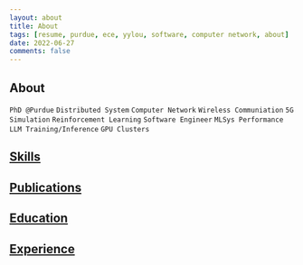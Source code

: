 ```yaml
---
layout: about
title: About
tags: [resume, purdue, ece, yylou, software, computer network, about]
date: 2022-06-27
comments: false
---
```


<!-- Intro -->
<h2 id="about" class="resume-title">About</h2>
<!-- <div class="myrow">
    <div class="col-12" style="text-align:left">
        I'm a fourth-year <strong>Ph.D. student in the School of Electrical and Computer Engineering at Purdue University as part of <a href="http://edgelab.princeton.edu/" target="_blink">EDGE Lab</a>, co-advised by <a href="https://engineering.purdue.edu/ECE/People/ptProfile?resource_id=171238" target="_blink">Prof. Mung Chiang</a> and <a href="https://engineering.purdue.edu/ECE/People/ptProfile?resource_id=243261" target="_blink">Prof. Kwang Taik Kim</a>.</strong><br>
        My research interests lie in the intersection of (1) the architectural design of distributed systems to jointly optimize network and application performance, and (2) machine learning in the realms of wireless system design in 5G/6G networks.
        I am deeply passionate about distributed systems (resource allocation for server load-balancing), computer networking (virtualization of 5G/6G networks), and deep reinforcement learning (DRL) for optimization.
        <br><br>
        Prior to joining Purdue, I was a <strong>senior software engineer with 3 years of experience</strong> in (1) the development of microservice-based systems in on-premise Linux servers for automating IC/EDA design flow, and (2) the cloud application development on AWS.
        I received my B.S. and M.S. degrees in Computer Science (CS) from National Chiao Tung University (NCTU) and National Taiwan University (NTU) in 2015 and 2017, respectively.
    </div>
</div> -->
<!-- <div class="myrow">
    <div class="col-12" style="text-align:left">
        I am a Ph.D. candidate at Purdue University seeking a full-time software engineer position. With experience spanning GenAI/ LLM pretraining in large-scale AI clusters at Meta, distributed inference in 6G at MediaTek, MARL in virtualized RAN at Purdue, and 3 years as a Software Engineer at Silicon Motion, I specialize in distributed system design and AI/ML optimization.
    </div>
</div> -->
<p style="text-align:left">
        <code class="code-highlight">PhD @Purdue</code>
        <code>Distributed System</code>
        <code>Computer Network</code>
        <code>Wireless Communiation</code>
        <code>5G Simulation</code>
        <code>Reinforcement Learning</code>
        <code class="code-highlight">Software Engineer</code>
        <code>MLSys Performance</code>
        <code>LLM Training/Inference</code>
        <code>GPU Clusters</code>
</p>

<!-- Skills -->
<h2 id="ski-title" class="resume-title"><a id="ski-sec" href="#ski-title" onclick="expand_section('ski')">Skills <i id="ski-icon" class="fa fa-plus-square"></i></a></h2>
<div id="ski" style="display: none">
    <!-- <div class="myrow no-margin">
        <div class="col-xs-12 col-sm-12 col-md-2 col-lg-2">
            <strong>Research</strong>
        </div>
        <div class="col-xs-12 col-sm-12 col-md-10 col-lg-10">
            <code class="code-margin">Wireless Communication</code>
            <code class="code-margin">Distributed System</code>
            <code class="code-margin">Cloud-Edge Computing</code>
            <code class="code-margin">Cellular Networks (4G/5G/6G)</code>
            <code class="code-margin">Reinforcement Learning</code>
            <code class="code-margin">Resource Allocation and Scheduling</code>
            <code class="code-margin">Deep Reinforcement Learning (DRL)</code>
            <code class="code-margin">Multi-Agent Reinforcement Learning (MARL)</code>
            <code class="code-margin">Federated Learning (FL)</code>
            <code class="code-margin">Large AI Models (LAM)</code>
            <code class="code-margin">Large Language Models (LLM)</code>
        </div>
    </div> -->
    <div class="myrow no-margin">
        <div class="col-xs-12 col-sm-12 col-md-2 col-lg-2">
            <strong>Languages</strong>
        </div>
        <div class="col-xs-12 col-sm-12 col-md-10 col-lg-10">
            <code class="code-margin">Python</code>
            <code class="code-margin">C++</code>
            <code class="code-margin">Java</code>
            <code class="code-margin">Javascript</code>
            <code class="code-margin">Shell Script</code>
            <code class="code-margin">CUDA</code>
            <code class="code-margin">SQL</code>
        </div>
    </div>
    <div class="myrow no-margin">
        <div class="col-xs-12 col-sm-12 col-md-2 col-lg-2">
            <strong>Tools</strong>
        </div>
        <div class="col-xs-12 col-sm-12 col-md-10 col-lg-10">
            <code class="code-margin">Thrift (RPC)</code>
            <code class="code-margin">PyTorch</code>
            <code class="code-margin">TensorFlow</code>
            <code class="code-margin">Scikit-learn</code>
            <code class="code-margin">Numpy</code>
            <code class="code-margin">Matplotlib</code>
            <code class="code-margin">Jupyter Notebook</code>
            <code class="code-margin">SimPy</code>
            <code class="code-margin">OpenAI Gym</code>
            <code class="code-margin">ns-3</code>
            <code class="code-margin">Git</code>
            <code class="code-margin">Vim</code>
        </div>
    </div>
    <div class="myrow no-margin">
        <div class="col-xs-12 col-sm-12 col-md-2 col-lg-2">
            <strong>Cloud</strong>
        </div>
        <div class="col-xs-12 col-sm-12 col-md-10 col-lg-10">
            <code class="code-margin">Grafana</code>
            <code class="code-margin">Prometheus</code>
            <code class="code-margin">Docker</code>
            <code class="code-margin">Telegraf</code>
            <code class="code-margin">InfluxDB</code>
            <code class="code-margin">Flask/Eve</code>
            <code class="code-margin">Django/MongoDB</code>
            <code class="code-margin">RESTful</code>
            <code class="code-margin">HTML/CSS</code>
        </div>
    </div>
    <div class="myrow no-margin" style="margin-bottom: 40px">
        <div class="col-xs-12 col-sm-12 col-md-2 col-lg-2">
            <strong>Platforms</strong>
        </div>
        <div class="col-xs-12 col-sm-12 col-md-10 col-lg-10">
            <code class="code-margin">Linux</code>
            <code class="code-margin">AWS</code>
            <code class="code-margin">Google App Engine</code>
            <code class="code-margin">Android</code>
            <code class="code-margin">ROS / MuSHR</code>
            <code class="code-margin">Cisco (Wi-Fi 6E)</code>
            <code class="code-margin">Amarisoft (4G/5G)</code>
            <code class="code-margin">Intel/Radisys RAN</code>
        </div>
    </div>
</div>

<!-- Publications -->
<h2 id="pub-title" class="resume-title"><a id="pub-sec" href="#pub-title" onclick="expand_section('pub')">Publications <i id="pub-icon" class="fa fa-plus-square"></i></a></h2>
<div id="pub" style="display:none">
    <div id="hover-row-1" class="myrow">
        <!-- Topic -->
        <div class="col-xs-12 col-sm-12 col-md-1 col-lg-1 text-xs-left text-sm-left text-md-center text-lg-center">[12]</div>
        <div class="col-xs-12 col-sm-12 col-md-11 col-lg-11"><strong>Multi-Agent Reinforcement Learning for Cellular Networking in 5G/6G</strong></div>
        <!-- Authors -->
        <div class="col-md-1 col-lg-1"></div>
        <div class="col-xs-12 col-sm-12 col-md-11 col-lg-11"></div>
        <!-- Conference / Journal -->
        <div class="col-md-1 col-lg-1"></div>
        <div class="col-xs-12 col-sm-12 col-md-11 col-lg-11"></div>
        <!-- Tags -->
        <div class="col-md-1 col-lg-1"></div>
        <div class="col-xs-12 col-sm-12 col-md-11 col-lg-11">
            <code class="code-margin code-highlight" style="background-color: #333333">(under review)</code>
            <code class="code-margin">Virtualized RAN</code>
            <code class="code-margin">Reinforcement Learning</code>
            <code class="code-margin">Resource Optimization</code>
            <code class="code-margin">System-level Simulator</code>
            <code class="code-margin">5G NR Sub-6</code>
        </div>
    </div>
    <div id="hover-row-2" class="myrow">
        <!-- Topic -->
        <div class="col-xs-12 col-sm-12 col-md-1 col-lg-1 text-xs-left text-sm-left text-md-center text-lg-center">[11]</div>
        <div class="col-xs-12 col-sm-12 col-md-11 col-lg-11"><strong>6G EdgeAI: Performance Evaluation and Analysis</strong>
        </div>
        <!-- Authors -->
        <div class="col-md-1 col-lg-1"></div>
        <div class="col-xs-12 col-sm-12 col-md-11 col-lg-11">C.-S. Yang, Y.-J. Ku, <strong>Y.-Y. Lou</strong>, N. Tenny, Alex C.-C. Hsu</div>
        <!-- Conference / Journal -->
        <div class="col-md-1 col-lg-1"></div>
        <div class="col-xs-12 col-sm-12 col-md-11 col-lg-11">Preprint arXiv:2504.16529 [cs.DC]</div>
        <!-- Tags -->
        <div class="col-md-1 col-lg-1"></div>
        <div class="col-xs-12 col-sm-12 col-md-11 col-lg-11">
            <code class="code-margin code-highlight">arXiv</code>
            <code class="code-margin">Distributed Inference</code>
            <code class="code-margin">Large-Language Model (LLM)</code>
            <code class="code-margin">5G NR</code>
            <code class="code-margin">5G MEC</code>
            <code class="code-margin">Integrated Communication and Computing (ICC)</code>
        </div>
    </div>
    <div id="hover-row-3" class="myrow">
        <!-- Topic -->
        <div class="col-xs-12 col-sm-12 col-md-1 col-lg-1 text-xs-left text-sm-left text-md-center text-lg-center">[10]</div>
        <div class="col-xs-12 col-sm-12 col-md-11 col-lg-11"><strong>HopTrack: A Real-time Multi-Object Tracking System for Embedded Devices</strong>
            <a style="text-decoration:none;margin-left:3px" target="_blank"
                href="https://arxiv.org/abs/2411.00608">
                <i class="fa fa-external-link-square"></i>
            </a>
        </div>
        <!-- Authors -->
        <div class="col-md-1 col-lg-1"></div>
        <div class="col-xs-12 col-sm-12 col-md-11 col-lg-11">X. Li, C. Chen, <strong>Y.-Y. Lou</strong>, M. Abdallah, K. T. Kim, S. Bagchi</div>
        <!-- Conference / Journal -->
        <div class="col-md-1 col-lg-1"></div>
        <div class="col-xs-12 col-sm-12 col-md-11 col-lg-11">Preprint arXiv:2411.00608 [cs.CV]</div>
        <!-- Tags -->
        <div class="col-md-1 col-lg-1"></div>
        <div class="col-xs-12 col-sm-12 col-md-11 col-lg-11">
            <code class="code-margin code-highlight">arXiv</code>
            <code class="code-margin">Computer Vision</code>
            <code class="code-margin">Deep Learning</code>
            <code class="code-margin">Multi-Object Tracking</code>
            <code class="code-margin">Real-time Comunication</code>
            <code class="code-margin">Embedded Device</code>
        </div>
    </div>
    <div id="hover-row-4" class="myrow">
        <!-- Topic -->
        <div class="col-xs-12 col-sm-12 col-md-1 col-lg-1 text-xs-left text-sm-left text-md-center text-lg-center">[9]</div>
        <div class="col-xs-12 col-sm-12 col-md-11 col-lg-11"><strong>E-MPC: Edge-assisted Model Predictive Control</strong>
            <a style="text-decoration:none;margin-left:3px" target="_blank"
                href="https://arxiv.org/abs/2410.00695">
                <i class="fa fa-external-link-square"></i>
            </a>
        </div>
        <!-- Authors -->
        <div class="col-md-1 col-lg-1"></div>
        <div class="col-xs-12 col-sm-12 col-md-11 col-lg-11"><strong>Y.-Y. Lou</strong>, J. Spencer, K. T. Kim, M. Chiang</div>
        <!-- Conference / Journal -->
        <div class="col-md-1 col-lg-1"></div>
        <div class="col-xs-12 col-sm-12 col-md-11 col-lg-11">Preprint arXiv:2410.00695 [cs.DC]</div>
        <!-- Tags -->
        <div class="col-md-1 col-lg-1"></div>
        <div class="col-xs-12 col-sm-12 col-md-11 col-lg-11">
            <code class="code-margin code-highlight">arXiv</code>
            <code class="code-margin">Edge Computing</code>
            <code class="code-margin">Automonous Driving</code>
            <code class="code-margin">Path Planning</code>
            <code class="code-margin">Computation Offloading</code>
            <code class="code-margin">Time-critical Communcation</code>
        </div>
    </div>
    <div id="hover-row-5" class="myrow">
        <!-- Topic -->
        <div class="col-xs-12 col-sm-12 col-md-1 col-lg-1 text-xs-left text-sm-left text-md-center text-lg-center">[8]</div>
        <div class="col-xs-12 col-sm-12 col-md-11 col-lg-11"><strong>Utilizing Priors in Sampling-based Cost Minimization</strong>
            <a style="text-decoration:none;margin-left:3px" target="_blank"
                href="https://arxiv.org/abs/2409.19834">
                <i class="fa fa-external-link-square"></i>
            </a>
        </div>
        <!-- Authors -->
        <div class="col-md-1 col-lg-1"></div>
        <div class="col-xs-12 col-sm-12 col-md-11 col-lg-11"><strong>Y.-Y. Lou</strong>, J. Spencer, K. T. Kim, M. Chiang</div>
        <!-- Conference / Journal -->
        <div class="col-md-1 col-lg-1"></div>
        <div class="col-xs-12 col-sm-12 col-md-11 col-lg-11">Preprint arXiv:2409.19834 [eess.SY]</div>
        <!-- Tags -->
        <div class="col-md-1 col-lg-1"></div>
        <div class="col-xs-12 col-sm-12 col-md-11 col-lg-11">
            <code class="code-margin code-highlight">arXiv</code>
            <code class="code-margin">Automonous Driving</code>
            <code class="code-margin">Model Predictive Control</code>
            <code class="code-margin">Probability Sampling</code>
            <code class="code-margin">Optimization</code>
            <code class="code-margin">Data Collection and Analysis</code>
        </div>
    </div>
    <div id="hover-row-6" class="myrow">
        <!-- Topic -->
        <div class="col-xs-12 col-sm-12 col-md-1 col-lg-1 text-xs-left text-sm-left text-md-center text-lg-center">[7]</div>
        <div class="col-xs-12 col-sm-12 col-md-11 col-lg-11"><strong>Dynamic DAG-Application Scheduling for Multi-Tier Edge Computing in Heterogeneous Networks</strong>
            <a style="text-decoration:none;margin-left:3px" target="_blank"
                href="https://arxiv.org/abs/2409.10839">
                <i class="fa fa-external-link-square"></i>
            </a>
        </div>
        <!-- Authors -->
        <div class="col-md-1 col-lg-1"></div>
        <div class="col-xs-12 col-sm-12 col-md-11 col-lg-11">X. Li, M. Abdallah, <strong>Y.-Y. Lou,</strong> M. Chiang, K. T. Kim, S. Bagchi</div>
        <!-- Conference / Journal -->
        <div class="col-md-1 col-lg-1"></div>
        <div class="col-xs-12 col-sm-12 col-md-11 col-lg-11">Preprint arXiv:2409.10839 [cs.NI]</div>
        <!-- Tags -->
        <div class="col-md-1 col-lg-1"></div>
        <div class="col-xs-12 col-sm-12 col-md-11 col-lg-11">
            <code class="code-margin code-highlight">arXiv</code>
            <code class="code-margin">Edge Computing</code>
            <code class="code-margin">Distributed Systems</code>
            <code class="code-margin">Task Scheduling</code>
            <code class="code-margin">Real Testbed</code>
            <code class="code-margin">CBRS 4G / 5G Sub-6</code>
        </div>
    </div>
    <div id="hover-row-7" class="myrow">
        <!-- Topic -->
        <div class="col-xs-12 col-sm-12 col-md-1 col-lg-1 text-xs-left text-sm-left text-md-center text-lg-center">[6]</div>
        <div class="col-xs-12 col-sm-12 col-md-11 col-lg-11">
            <strong>Intelligent Network Edge with Distributed SDN for the Future 6G Network</strong>
            <a style="text-decoration:none;margin-left:3px" target="_blank"
                href="https://scholar.google.com/citations?view_op=view_citation&hl=en&user=GxDK4WQAAAAJ&citation_for_view=GxDK4WQAAAAJ:2osOgNQ5qMEC">
                <i class="fa fa-external-link-square"></i>
            </a>
        </div>
        <!-- Authors -->
        <div class="col-md-1 col-lg-1"></div>
        <div class="col-xs-12 col-sm-12 col-md-11 col-lg-11">S. B. Weinstein, <strong>Y.-Y. Lou,</strong> T. R. Hsing</div>
        <!-- Conference / Journal -->
        <div class="col-md-1 col-lg-1"></div>
        <div class="col-xs-12 col-sm-12 col-md-11 col-lg-11">IEEE International Conference on Microwaves, Communications, Antennas, Biomedical Engineering and Electronic Systems, 2021</div>
        <!-- Tags -->
        <div class="col-md-1 col-lg-1"></div>
        <div class="col-xs-12 col-sm-12 col-md-11 col-lg-11">
            <code class="code-margin code-highlight">IEEE COMCAS 21'</code>
            <code class="code-margin">Edge Computing</code>
            <code class="code-margin">Distributed SDN</code>
        </div>
    </div>
    <div id="hover-row-8" class="myrow">
        <!-- Topic -->
        <div class="col-xs-12 col-sm-12 col-md-1 col-lg-1 text-xs-left text-sm-left text-md-center text-lg-center">[5]</div>
        <div class="col-xs-12 col-sm-12 col-md-11 col-lg-11">
            <strong>Chapter 13 - Development of Wearable Services with Edge Devices</strong>
            <a style="text-decoration:none;margin-left:3px" target="_blank"
                href="https://scholar.google.com/citations?view_op=view_citation&hl=en&user=GxDK4WQAAAAJ&citation_for_view=GxDK4WQAAAAJ:u5HHmVD_uO8C">
                <i class="fa fa-external-link-square"></i>
            </a>
        </div>
        <!-- Authors -->
        <div class="col-md-1 col-lg-1"></div>
        <div class="col-xs-12 col-sm-12 col-md-11 col-lg-11">Y.-Y. Shih, A.-C. Pang, <strong>Y.-Y. Lou</strong></div>
        <!-- Conference / Journal -->
        <div class="col-md-1 col-lg-1"></div>
        <div class="col-xs-12 col-sm-12 col-md-11 col-lg-11">Fog and Fogonomics: Challenges and Practices of Fog Computing, Communication, Networking, Strategy, and Economics, 2020</div>
        <!-- Tags -->
        <div class="col-md-1 col-lg-1"></div>
        <div class="col-xs-12 col-sm-12 col-md-11 col-lg-11">
            <code class="code-margin code-highlight">Book Chapter</code>
            <code class="code-margin">Edge Computing</code>
            <code class="code-margin">Computation Offloading</code>
            <code class="code-margin">Wearable Device</code>
            <code class="code-margin">System Design</code>
            <code class="code-margin">Android</code>
        </div>
    </div>
    <div id="hover-row-9" class="myrow">
        <!-- Topic -->
        <div class="col-xs-12 col-sm-12 col-md-1 col-lg-1 text-xs-left text-sm-left text-md-center text-lg-center">[4]</div>
        <div class="col-xs-12 col-sm-12 col-md-11 col-lg-11">
            <strong>Modularized Service Provisioning at Fog Networks</strong>
        </div>
        <!-- Authors -->
        <div class="col-md-1 col-lg-1"></div>
        <div class="col-xs-12 col-sm-12 col-md-11 col-lg-11">Y.-Y. Shih, A.-C. Pang, <strong>Y.-Y. Lou,</strong> C.-C. Chuang, L. Zhao, Z. Ren</div>
        <!-- Conference / Journal -->
        <div class="col-md-1 col-lg-1"></div>
        <div class="col-xs-12 col-sm-12 col-md-11 col-lg-11">IEEE Vehicular Technology Society Asia Pacific Wireless Communications Symposium, 2018</div>
        <!-- Tags -->
        <div class="col-md-1 col-lg-1"></div>
        <div class="col-xs-12 col-sm-12 col-md-11 col-lg-11">
            <code class="code-margin code-highlight">IEEE VTS APWCS 18'</code>
            <code class="code-margin">Edge Computing</code>
            <code class="code-margin">Computation Offloading</code>
            <code class="code-margin">Microservice</code>
        </div>
    </div>
    <div id="hover-row-10" class="myrow">
        <!-- Topic -->
        <div class="col-xs-12 col-sm-12 col-md-1 col-lg-1 text-xs-left text-sm-left text-md-center text-lg-center">[3]</div>
        <div class="col-xs-12 col-sm-12 col-md-11 col-lg-11">
            <strong>Fog-based Virtualization for Low-Latency Wearable Services</strong>
            <a style="text-decoration:none;margin-left:3px" target="_blank"
                href="https://tdr.lib.ntu.edu.tw/handle/123456789/68366?locale=en">
                <i class="fa fa-external-link-square"></i>
            </a>
        </div>
        <!-- Authors -->
        <div class="col-md-1 col-lg-1"></div>
        <div class="col-xs-12 col-sm-12 col-md-11 col-lg-11"><strong>Y.-Y. Lou</strong></div>
        <!-- Conference / Journal -->
        <div class="col-md-1 col-lg-1"></div>
        <div class="col-xs-12 col-sm-12 col-md-11 col-lg-11">National Taiwan University Master's Thesis, 2017</div>
        <!-- Tags -->
        <div class="col-md-1 col-lg-1"></div>
        <div class="col-xs-12 col-sm-12 col-md-11 col-lg-11">
            <code class="code-margin code-highlight">NTU</code>
            <code class="code-margin">Fog-Edge Computing</code>
            <code class="code-margin">Microservice Offloading</code>
            <code class="code-margin">Android Wear</code>
            <code class="code-margin">Testbed Deployment</code>
        </div>
    </div>
    <div id="hover-row-11" class="myrow">
        <!-- Topic -->
        <div class="col-xs-12 col-sm-12 col-md-1 col-lg-1 text-xs-left text-sm-left text-md-center text-lg-center">[2]</div>
        <div class="col-xs-12 col-sm-12 col-md-11 col-lg-11">
            <strong>A Virtual Local-hub Solution with Function Module Sharing for Wearable Devices</strong>
            <a style="text-decoration:none;margin-left:3px" target="_blank"
                href="https://scholar.google.com/citations?view_op=view_citation&hl=en&user=GxDK4WQAAAAJ&citation_for_view=GxDK4WQAAAAJ:d1gkVwhDpl0C">
                <i class="fa fa-external-link-square"></i>
            </a>
        </div>
        <!-- Authors -->
        <div class="col-md-1 col-lg-1"></div>
        <div class="col-xs-12 col-sm-12 col-md-11 col-lg-11">H.-P. Lin, Y.-Y. Shih, A.-C. Pang, <strong>Y.-Y. Lou</strong></div>
        <!-- Conference / Journal -->
        <div class="col-md-1 col-lg-1"></div>
        <div class="col-xs-12 col-sm-12 col-md-11 col-lg-11">ACM International Conference on Modeling, Analysis and Simulation of Wireless and Mobile Systems, 2016</div>
        <!-- Tags -->
        <div class="col-md-1 col-lg-1"></div>
        <div class="col-xs-12 col-sm-12 col-md-11 col-lg-11">
            <code class="code-margin code-highlight">ACM MSWiM 16'</code>
            <code class="code-margin">Edge Computing</code>
            <code class="code-margin">Function Module Sharing</code>
            <code class="code-margin">Resource Allocation</code>
            <code class="code-margin">Greedy / Heuristic</code>
        </div>
    </div>
    <div id="hover-row-12" class="myrow">
        <!-- Topic-->
        <div class="col-xs-12 col-sm-12 col-md-1 col-lg-1 text-xs-left text-sm-left text-md-center text-lg-center">[1]</div>
        <div class="col-xs-12 col-sm-12 col-md-11 col-lg-11">
            <strong>Internet of Things Session Management Over LTE - Balancing Signal Load, Power, and Delay</strong>
            <a style="text-decoration:none;margin-left:3px" target="_blank"
                href="https://scholar.google.com/citations?view_op=view_citation&hl=en&user=GxDK4WQAAAAJ&citation_for_view=GxDK4WQAAAAJ:u-x6o8ySG0sC">
                <i class="fa fa-external-link-square"></i>
            </a>
        </div>
        <!-- Authors -->
        <div class="col-md-1 col-lg-1"></div>
        <div class="col-xs-12 col-sm-12 col-md-11 col-lg-11">X.-L. Wang, M.-J. Sheng, <strong>Y.-Y. Lou,</strong> Y.-Y. Shih, M. Chiang</div>
        <!-- Conference / Journal -->
        <div class="col-md-1 col-lg-1"></div>
        <div class="col-xs-12 col-sm-12 col-md-11 col-lg-11">IEEE Internet of Things Journal, vol. 3, no. 3, pp. 339–353, June 2016</div>
        <!-- Tags -->
        <div class="col-md-1 col-lg-1"></div>
        <div class="col-xs-12 col-sm-12 col-md-11 col-lg-11">
            <code class="code-margin code-highlight">IEEE IoT-J</code>
            <code class="code-margin">IoT</code>
            <code class="code-margin">Session Management</code>
            <code class="code-margin">Markov Chain</code>
            <code class="code-margin">RAN</code>
            <code class="code-margin">4G LTE</code>
        </div>
    </div>
</div>

<!-- Education -->
<h2 id="edu-title" class="resume-title"><a id="edu-sec" href="#edu-title" onclick="expand_section('edu')">Education <i id="edu-icon" class="fa fa-plus-square"></i></a>
    <a id="edu-detail" href="#" onclick="show_detail(this.id, ['edu-1', 'edu-2', 'edu-4'])" style="display: none"><i id="edu-detail-1" class="fa fa-toggle-off"></i></a>
</h2>
<div id="edu" style="display: none">
    <div id="row-edu-1" class="myrow hover">
        <!-- Time Range / Institution / Location -->
        <div class="col-xs-12 col-sm-12 col-md-12 col-lg-2">Aug. 2021 - May. 2026</div>
        <div class="col-xs-12 col-sm-6 col-md-6 col-lg-6" onclick="expand('edu-1')" style="cursor:pointer"><strong>Purdue University</strong></div>
        <div class="col-xs-12 col-sm-6 col-md-6 col-lg-4 text-xs-left text-sm-right text-md-right text-lg-right"><i class="fa fa-map-marker add-margin"></i>West Lafayette, IN, USA</div>
        <!-- Title -->
        <div class="col-lg-2"></div>
        <div class="col-xs-12 col-sm-12 col-md-12 col-lg-10">Ph.D. candidate in Electrical and Computer Engineering (ECE) <code>GPA: 3.7 / 4.0</code></div>
        <!-- Detail -->
        <div id="edu-1" style="display:none">
            <div class="col-lg-2"></div>
            <div class="col-xs-12 col-sm-12 col-md-12 col-lg-10"><div class="myline"></div></div>
            <div class="col-lg-2"></div>
            <div class="col-xs-12 col-sm-12 col-md-12 col-lg-10" style="font-size:15.5px">
                Advisors: <a href="https://www.linkedin.com/in/mung-chiang-9511445/" target= "_blank">Mung Chiang</a>, <a href="https://kimkt.com/" target= "_blank"> Kwang Taik Kim</a>
                <br>
                <!-- <li>Coursework: Computer Network Systems, Programming Parallel Machines, Theory of Linear Model, Deep Learning, Reinforcement Learning Theory and Algorithm
                    <code class="code-link"><i class="fa fa-book"></i> Notes</code>
                </li> -->
            </div>
        </div>
    </div>
    <div id="row-edu-2" class="myrow hover">
        <!-- Time Range / Institution / Location -->
        <div class="col-xs-12 col-sm-12 col-md-12 col-lg-2">Sep. 2015 - Jun. 2017</div>
        <div class="col-xs-12 col-sm-6 col-md-6 col-lg-6" onclick="expand('edu-2')" style="cursor:pointer"><strong>National Taiwan University</strong></div>
        <div class="col-xs-12 col-sm-6 col-md-6 col-lg-4 text-xs-left text-sm-right text-md-right text-lg-right"><i class="fa fa-map-marker add-margin"></i>Taipei, Taiwan</div>
        <!-- Title -->
        <div class="col-lg-2"></div>
        <div class="col-xs-12 col-sm-12 col-md-12 col-lg-10">M.S. in Computer Science (CS) <code>GPA: 3.8 / 4.0</code></div>
        <!-- Detail -->
        <div id="edu-2" style="display:none">
            <div class="col-lg-2"></div>
            <div class="col-xs-12 col-sm-12 col-md-12 col-lg-10"><div class="myline"></div></div>
            <div class="col-lg-2"></div>
            <div class="col-xs-12 col-sm-12 col-md-12 col-lg-10" style="font-size:15.5px">
                Advisor: <a href="https://www.csie.ntu.edu.tw/~acpang/" target= "_blank">Ai-Chun Pang</a>
                <br>
                Thesis: <a href="https://tdr.lib.ntu.edu.tw/jspui/handle/123456789/68366?locale=en" target= "_blank">Fog-based Virtualization for Low-latency Wearable Services</a>
            </div>
        </div>
    </div>
    <div id="row-edu-3" class="myrow" style="margin-top: 20px">
        <!-- Time Range / Institution / Location -->
        <div class="col-xs-12 col-sm-12 col-md-12 col-lg-2">Jun. 2013 - Aug. 2013</div>
        <div class="col-xs-12 col-sm-6 col-md-6 col-lg-6"><strong>Rice University</strong> </div>
        <div class="col-xs-12 col-sm-6 col-md-6 col-lg-4 text-xs-left text-sm-right text-md-right text-lg-right"><i class="fa fa-map-marker add-margin"></i>Houston, TX, USA</div>
        <!-- Title -->
        <div class="col-lg-2"></div>
        <div class="col-xs-12 col-sm-12 col-md-12 col-lg-10">English as a Second Language (ESL) Program - Level 5</div>
    </div>
    <div id="row-edu-4" class="myrow hover">
        <!-- Time Range / Institution / Location -->
        <div class="col-xs-12 col-sm-12 col-md-12 col-lg-2"> Sep. 2011 - Jun. 2015 </div>
        <div class="col-xs-12 col-sm-6 col-md-6 col-lg-6" onclick="expand('edu-4')" style="cursor:pointer"><strong>National Chiao Tung University</strong></div>
        <div class="col-xs-12 col-sm-6 col-md-6 col-lg-4 text-xs-left text-sm-right text-md-right text-lg-right"><i class="fa fa-map-marker add-margin"></i>Hsinchu, Taiwan</div>
        <!-- Title -->
        <div class="col-lg-2"></div>
        <div class="col-xs-12 col-sm-12 col-md-12 col-lg-10">B.S. in Computer Science (CS) <code>GPA: 3.8 / 4.0</code></div>
        <!-- Detail -->
        <div id="edu-4" style="display:none">
            <div class="col-lg-2"></div>
            <div class="col-xs-12 col-sm-12 col-md-12 col-lg-10"><div class="myline"></div></div>
            <div class="col-lg-2"></div>
            <div class="col-xs-12 col-sm-12 col-md-12 col-lg-10" style="font-size:15.5px">
                Mentors: Yi-Ping You, Shiao-Li Tsao, T. Russell Hsing
                <br>
                Project: Accelerating HEVC by Adopting GPGPU/CUDA (NSTC Taiwan Research Grant 103-2815-C-009-043-E)
            </div>
        </div>
    </div>
    <!-- Honors . Awards -->
    <h2 id="award-title" class="resume-title"><a id="award-sec" href="#award-title">Honors . Awards</a></h2>
    <div id="row-award-1" class="myrow">
        <!-- Date / Title / Institute -->
        <div class="col-xs-12 col-sm-12 col-md-12 col-lg-2">Dec. 2022</div>
        <div class="col-xs-12 col-sm-12 col-md-12 col-lg-6">
            <strong>Machine Learning</strong>
            <a style="text-decoration: none; margin-left: 3px" target="_blank"
                href="https://coursera.org/share/58477314fc5ead6db931bab81c1328b2">
                <i class="fa fa-external-link-square"></i>
            </a>
        </div>
        <div class="col-xs-12 col-sm-12 col-md-12 col-lg-4 text-xs-left text-sm-left text-md-left text-lg-right"><i class="fa fa-thumb-tack add-margin"></i>Coursera / Stanford Online</div>
    </div>
    <div id="row-award-2" class="myrow">
        <!-- Date / Title / Institute -->
        <div class="col-xs-12 col-sm-12 col-md-12 col-lg-2">Aug. 2021</div>
        <div class="col-xs-12 col-sm-12 col-md-12 col-lg-6">
            <strong>Modern Application Development with Python on AWS</strong>
            <a style="text-decoration: none; margin-left: 3px" target="_blank"
                href="https://coursera.org/share/67ec952096f0e8795d077387aa87bb9d">
                <i class="fa fa-external-link-square"></i>
            </a>
        </div>
        <div class="col-xs-12 col-sm-12 col-md-12 col-lg-4 text-xs-left text-sm-left text-md-left text-lg-right"><i class="fa fa-thumb-tack add-margin"></i>Coursera / AWS</div>
    </div>
    <div id="row-award-3" class="myrow">
        <!-- Date / Title / Institute -->
        <div class="col-xs-12 col-sm-12 col-md-12 col-lg-2">Jun. 2021</div>
        <div class="col-xs-12 col-sm-12 col-md-12 col-lg-4">
            <strong>Speaker in Edge and Fog Computing Track</strong>
            <a style="text-decoration: none; margin-left: 3px" target="_blank"
                href="https://wfiot2021.iot.ieee.org/edge-compute/">
                <i class="fa fa-external-link-square"></i>
            </a>
        </div>
        <div class="col-xs-12 col-sm-12 col-md-12 col-lg-6 text-xs-left text-sm-left text-md-left text-lg-right"><i class="fa fa-thumb-tack add-margin"></i>IEEE 7th World Forum on Internet of Thing (WF-IoT)</div>
    </div>
    <div id="row-award-4" class="myrow">
        <!-- Date / Title / Institute -->
        <div class="col-xs-12 col-sm-12 col-md-12 col-lg-2">Dec. 2020</div>
        <div class="col-xs-12 col-sm-12 col-md-12 col-lg-4"><strong>IEEE Winter School on Fog/Edge Computing</strong></div>
        <div class="col-xs-12 col-sm-12 col-md-12 col-lg-6 text-xs-left text-sm-left text-md-left text-lg-right"><i class="fa fa-thumb-tack add-margin"></i>IEEE SA & ComSoc</div>
    </div>
    <div id="row-award-5" class="myrow">
        <!-- Date / Title / Institute -->
        <div class="col-xs-12 col-sm-12 col-md-12 col-lg-2">Jun. 2017</div>
        <div class="col-xs-12 col-sm-12 col-md-12 col-lg-4"><strong>Valedictorian of Graduation Ceremony</strong></div>
        <div class="col-xs-12 col-sm-12 col-md-12 col-lg-6 text-xs-left text-sm-left text-md-left text-lg-right"><i class="fa fa-thumb-tack add-margin"></i>Dept. of CS, National Taiwan University</div>
    </div>
    <div id="row-award-6" class="myrow">
        <!-- Date / Title / Institute -->
        <div class="col-xs-12 col-sm-12 col-md-12 col-lg-2">Feb. 2017 / May. 2017</div>
        <div class="col-xs-12 col-sm-12 col-md-12 col-lg-4"><strong>Outstanding Teaching Assistant Awards</strong> <code>x2</code></div>
        <div class="col-xs-12 col-sm-12 col-md-12 col-lg-6 text-xs-left text-sm-left text-md-left text-lg-right"><i class="fa fa-thumb-tack add-margin"></i>National Taiwan University</div>
    </div>
    <div id="row-award-7" class="myrow">
        <!-- Date / Title / Institute -->
        <div class="col-xs-12 col-sm-12 col-md-12 col-lg-2">Jun. 2014 / Jun. 2015</div>
        <div class="col-xs-12 col-sm-12 col-md-12 col-lg-4"><strong>Presidential Awards</strong> <code>x2</code></div>
        <div class="col-xs-12 col-sm-12 col-md-12 col-lg-6 text-xs-left text-sm-left text-md-left text-lg-right"><i class="fa fa-thumb-tack add-margin"></i>National Chiao Tung University</div>
    </div>
    <div id="row-award-8" class="myrow">
        <!-- Date / Title / Institute -->
        <div class="col-xs-12 col-sm-12 col-md-12 col-lg-2">Jul. 2014</div>
        <div class="col-xs-12 col-sm-12 col-md-12 col-lg-4"><strong>Research Project Funding (103-2815-C-009-043-E)</strong></div>
        <div class="col-xs-12 col-sm-12 col-md-12 col-lg-6 text-xs-left text-sm-left text-md-left text-lg-right"><i class="fa fa-thumb-tack add-margin"></i>National Science and Technology Council (Taiwan)</div>
    </div>
</div>

<!-- Experience > -->
<h2 id="exp-title" class="resume-title"><a id="exp-sec" href="#exp-title" onclick="expand_section('exp')">Experience <i id="exp-icon" class="fa fa-plus-square"></i></a>
    <a id="exp-detail" href="#" onclick="show_detail(this.id, ['hide-0', 'hide-1', 'hide-2', 'hide-3', 'hide-4', 'hide-5', 'hide-6', 'hide-7', 'hide-8'])" style="display: none"><i id="exp-detail-1" class="fa fa-toggle-off"></i></a>
</h2>
<div id="exp" style="display:none">
    <!-- Read Mode Control -->
    <strong>
        <code>
        Mode: 
        <a id="all" onclick="highlight(this.id)">All</a> | 
        <a class="txt-ignore" id="rs" onclick="highlight(this.id)">Research</a> | 
        <a class="txt-ignore" id="se" onclick="highlight(this.id)">Software Engineer</a>
        </code>
    </strong>
    <!-- [8] Meta -->
    <div id="row-exp-se3" class="myrow hover">
        <!-- Time Range / Title / Location -->
        <div class="col-xs-12 col-sm-12 col-md-12 col-lg-2">Jun. 2025 - Aug. 2025</div>
        <div class="col-xs-12 col-sm-6 col-md-6 col-lg-6" onclick="expand('hide-8')" style="cursor:pointer"><strong>Meta Platforms <a href="https://www.nasdaq.com/market-activity/stocks/meta" style="text-decoration:none" target="_blank"><code id="nasdaq-se3-meta">NASDAQ: META</code></a></strong></div>
        <div class="col-xs-12 col-sm-6 col-md-6 col-lg-4 text-xs-left text-sm-right text-md-right text-lg-right"><i class="fa fa-map-marker add-margin"></i>Menlo Park, CA, USA</div>
        <!-- Institution -->
        <div class="col-lg-2"></div>
        <div class="col-xs-12 col-sm-12 col-md-12 col-lg-10">Software Engineer Intern, Systems and Infrastructure (PhD)</div>
        <!-- Tags -->
        <div class="col-lg-2"></div>
        <div class="col-xs-12 col-sm-12 col-md-12 col-lg-10">
            <i class="fa fa-tags hash-tag-spacing"></i>
            <code id="tag-se3-1">AI/ML System Simulation</code>
            <code id="tag-se3-2">LLM Pre-training Workloads</code>
            <code id="tag-se3-3">GPU Training Clusters</code>
            <code id="tag-se3-4">NCCL</code>
            <code id="tag-se3-5">RDMA / RoCE</code>
        </div>
        <!-- Tech Stack -->
        <div class="col-lg-2"></div>
        <div class="col-xs-12 col-sm-12 col-md-12 col-lg-10">
            <i class="fa fa-database db-spacing"></i>
            <code id="tag-se3-1">Python</code>
            <code id="tag-se3-2">C++</code>
            <code id="tag-se3-3">Thrift (RPC)</code>
            <code id="tag-se3-4">CI/CD</code>
            <code id="tag-se3-5">Software Performance Profilers</code>
            <code id="tag-se3-6">Jupyter Notebooks</code>
        </div>
        <!-- Details -->
        <div id="hide-8" style="display:none">
            <div class="col-lg-2"></div>
            <div class="col-xs-12 col-sm-12 col-md-12 col-lg-10"><div class="myline"></div></div>
            <div class="col-lg-2"></div>
            <div class="col-xs-12 col-sm-12 col-md-12 col-lg-10" style="font-size:15.5px">
            </div>
        </div>
    </div>
    <!-- [7] MTK -->
    <div id="row-exp-rs5" class="myrow hover">
        <!-- Time Range / Title / Location -->
        <div class="col-xs-12 col-sm-12 col-md-12 col-lg-2">Sep. 2024 - Dec. 2024</div>
        <div class="col-xs-12 col-sm-6 col-md-6 col-lg-6" onclick="expand('hide-7')" style="cursor:pointer"><strong>MediaTek USA</strong></div>
        <div class="col-xs-12 col-sm-6 col-md-6 col-lg-4 text-xs-left text-sm-right text-md-right text-lg-right"><i class="fa fa-map-marker add-margin"></i>West Lafayette, IN, USA</div>
        <!-- Institution -->
        <div class="col-lg-2"></div>
        <div class="col-xs-12 col-sm-12 col-md-12 col-lg-10">Research Intern</div>
        <!-- Tags -->
        <div class="col-lg-2"></div>
        <div class="col-xs-12 col-sm-12 col-md-12 col-lg-10">
            <i class="fa fa-tags hash-tag-spacing"></i>
            <code id="tag-rs5-1">NextG System Design</code>
            <code id="tag-rs5-2">Integrated Computation and Communication (ICC)</code>
            <code id="tag-rs5-3">Distributed Inference</code>
            <code id="tag-rs5-4">GenAI / LLM</code>
        </div>
        <!-- Tech Stack -->
        <div class="col-lg-2"></div>
        <div class="col-xs-12 col-sm-12 col-md-12 col-lg-10">
            <i class="fa fa-database db-spacing"></i>
            <code id="tag-rs5-1">Python</code>
            <code id="tag-rs5-2">SimPy</code>
            <code id="tag-rs5-3">System-Level Simulation</code>
            <code id="tag-rs5-4">5G NR</code>
        </div>
        <!-- Details -->
        <div id="hide-7" style="display:none">
            <div class="col-lg-2"></div>
            <div class="col-xs-12 col-sm-12 col-md-12 col-lg-10"><div class="myline"></div></div>
            <div class="col-lg-2"></div>
            <div class="col-xs-12 col-sm-12 col-md-12 col-lg-10" style="font-size:15.5px">
            </div>
        </div>
    </div>
    <!-- [6] Purdue -->
    <div id="row-exp-rs4" class="myrow hover">
        <!-- Time Range / Title / Location -->
        <div class="col-xs-12 col-sm-12 col-md-12 col-lg-2"><strong>Aug. 2021 - Present</strong></div>
        <div class="col-xs-12 col-sm-6 col-md-6 col-lg-6" onclick="expand('hide-6')" style="cursor:pointer"><strong>Purdue University - EDGE Lab</strong></div>
        <div class="col-xs-12 col-sm-6 col-md-6 col-lg-4 text-xs-left text-sm-right text-md-right text-lg-right"><i class="fa fa-map-marker add-margin"></i>West Lafayette, IN, USA</div>
        <!-- Institution -->
        <div class="col-lg-2"></div>
        <div class="col-xs-12 col-sm-12 col-md-12 col-lg-10">Graduate Research Assistant</div>
        <!-- Tags -->
        <div class="col-lg-2"></div>
        <div class="col-xs-12 col-sm-12 col-md-12 col-lg-10">
            <i class="fa fa-tags hash-tag-spacing"></i>
            <code id="tag-rs4-1">RAN Architecture</code>
            <code id="tag-rs4-2">Edge Computing</code>
            <code id="tag-rs4-3">Autonomous Driving</code>
            <code id="tag-rs4-4">Computer Vision</code>
            <code id="tag-rs4-5">Multi-agent Reinforcement Learning (MARL)</code>
        </div>
        <!-- Tech Stack -->
        <div class="col-lg-2"></div>
        <div class="col-xs-12 col-sm-12 col-md-12 col-lg-10">
            <i class="fa fa-database db-spacing"></i>
            <code id="tag-rs5-1">Python</code>
            <code id="tag-rs5-2">Pytorch</code>
            <code id="tag-rs5-3">SimPy</code>
            <code id="tag-rs5-4">System-Level Simulation</code>
            <code id="tag-rs5-5">ns-3</code>
            <code id="tag-rs5-6">Networked Testbed (4G/5G CBRS, Wi-Fi 6E)</code>
        </div>
        <!-- Details -->
        <div id="hide-6" style="display:none">
            <div class="col-lg-2"></div>
            <div class="col-xs-12 col-sm-12 col-md-12 col-lg-10"><div class="myline"></div></div>
            <div class="col-lg-2"></div>
            <div class="col-xs-12 col-sm-12 col-md-12 col-lg-10" style="font-size:15.5px">
                <!-- <strong>AI-ML / DRL for Joint Optimization of Network and Application in 5G/6G</strong><sup style="margin-left:2px">[12]</sup>
                <li>Trained multi-agent reinforcement learning (MARL) model for network deployment policy by considering multi-dimensional trade-offs in joint optimization</li>
                <strong>Edge Computing for Path Planning in Autonomous Driving</strong><sup style="margin-left:2px">[8, 9]</sup>
                <li>Optimized local path planning by collaborative and sampling-based model predictive control (MPC) method with driving data analysis in edge networks</li>
                <strong>Network Testbed Deployment for Smart Factory Applications (Digital Twin)</strong>
                <li>Deployed 5G and Wi-Fi 6E testbeds and trained DL model for defect detection using Amazon dataset (ARMBench) for performance comparison and analysis</li>
                <strong>Multi-object Tracking (MOT) and Detection System for Embedded Devices</strong><sup style="margin-left:2px">[10]</sup>
                <li>Designed MOT system by using static and dynamic matching approaches along with content-aware dynamic sampling technique, achieving 63.12% MOT accuracy</li>
                <strong>Multi-tier Computation Offloading Framework in 6G Edge Cloud</strong><sup style="margin-left:2px">[7]</sup>
                <li>Proposed multi-tier edge computing system including device cloud concept to schedule offloading tasks in 4G testbed, optimizing latency and reducing cost</li>
                <strong>Leadership and Collaboration</strong>
                <li>Mentor undergraduate students to study Robot Operating System (ROS) and explore computer networking projects in 5G area</li>
                <li>Work with industry partners with 10+ engineers to bridge the gap between theory and practice of deploying and orchestrating software-defined cellular systems</li>
                <li>Collaborate with Purdue research teams on AI IoT and Industry 4.0 projects including collaborative video analysis for multi-object tracking (MOT) <sup style="margin-left:2px">[7, 10]</sup></li> -->
            </div>
        </div>
    </div>
    <!-- [5] IoT Eye -->
    <div id="row-exp-se2" class="myrow hover">
        <!-- Time Range / Title / Location -->
        <div class="col-xs-12 col-sm-12 col-md-12 col-lg-2">Apr. 2021 - Aug. 2021</div>
        <div class="col-xs-12 col-sm-6 col-md-6 col-lg-6" onclick="expand('hide-5')" style="cursor:pointer"><strong>IoT Eye</strong></div>
        <div class="col-xs-12 col-sm-6 col-md-6 col-lg-4 text-xs-left text-sm-right text-md-right text-lg-right"><i class="fa fa-map-marker add-margin"></i>NJ, USA / Taiwan <code>Remote</code></div>
        <!-- Institution -->
        <div class="col-lg-2"></div>
        <div class="col-xs-12 col-sm-12 col-md-12 col-lg-10">Full-stack Cloud Developer (Contractor)</div>
        <!-- Tags -->
        <div class="col-lg-2"></div>
        <div class="col-xs-12 col-sm-12 col-md-12 col-lg-10">
            <i class="fa fa-tags hash-tag-spacing"></i>
            <code id="tag-se2-1">Cloud Application</code>
            <code id="tag-se2-2">DevOps</code>
            <code id="tag-se2-3">Multi-agency Management Platform</code>
            <code id="tag-se2-4">Low-code</code>
            <a href="https://github.com/yylou/frappe-apps" style="text-decoration:none" target="_blank"><code id="tag-se2-5"><i class="fa fa-link"></i> <u>Open-source</u></code></a>
        </div>
        <!-- Tech Stack -->
        <div class="col-lg-2"></div>
        <div class="col-xs-12 col-sm-12 col-md-12 col-lg-10">
            <i class="fa fa-database db-spacing"></i>
            <code id="tag-se2-1">Python</code>
            <code id="tag-se2-2">Javascript</code>
            <code id="tag-se2-3">AWS</code>
            <code id="tag-se2-4">Flask</code>
            <code id="tag-se2-5">Frappe</code>
            <code id="tag-se2-6">HTML/CSS</code>
        </div>
        <!-- Details -->
        <div id="hide-5" style="display:none">
            <div class="col-lg-2"></div>
            <div class="col-xs-12 col-sm-12 col-md-12 col-lg-10"><div class="myline"></div></div>
            <div class="col-lg-2"></div>
            <div class="col-xs-12 col-sm-12 col-md-12 col-lg-10" style="font-size:15.5px">
                <!-- <strong>DevOps and Cloud Application Development</strong>
                <li>Deployed multi-agency management platform on AWS using Frappe framework to support five industry partners</li>
                <li>Developed DevOps toolkit in Python automating product deployment and management to improve scalability</li>
                <li>Automated Flask Eve API testing using Postman and Python to boost product robustness</li>
                <li>Enhanced free-trial feature of Bootstrap-based official website to speed up product delivery</li>
                <li>
                    Released internal documents of developed products and tools and publish tutorial of Frappe app development on GitHub
                    <a href="https://github.com/yylou/frappe-apps" style="text-decoration:none" target="_blank"><code class="code-link" id="link-se-iot"><i class="fa fa-github"></i> GitHub Repo</code></a>
                </li> -->
            </div>
        </div>
    </div>
    <!-- [4] Independent Researcher -->
    <div id="row-exp-rs3" class="myrow hover">
        <!-- Time Range / Title / Location -->
        <div class="col-xs-12 col-sm-12 col-md-12 col-lg-2">Dec. 2020 - Aug. 2021</div>
        <div class="col-xs-12 col-sm-6 col-md-6 col-lg-6" onclick="expand('hide-4')" style="cursor:pointer"><strong>Independent Researcher</strong></div>
        <div class="col-xs-12 col-sm-6 col-md-6 col-lg-4 text-xs-left text-sm-right text-md-right text-lg-right"><i class="fa fa-map-marker add-margin"></i>NY, USA / Taiwan <code>Remote</code></div>
        <!-- Institution -->
        <div class="col-lg-2"></div>
        <div class="col-xs-12 col-sm-12 col-md-12 col-lg-10">(Collaborator: Prof. Stephen B. Weinstein, Prof. T. Russell Hsing)</div>
        <!-- Tags -->
        <div class="col-lg-2"></div>
        <div class="col-xs-12 col-sm-12 col-md-12 col-lg-10">
            <i class="fa fa-tags hash-tag-spacing"></i>
            <code id="tag-rs3-1">Distributed SDN</code>
            <code id="tag-rs3-2">Edge Computing</code>
            <code id="tag-rs3-3">IEEE COMCAS '21 [6]</code>
            <a href="https://wfiot2021.iot.ieee.org/edge-compute/" style="text-decoration:none" target="_blank"><code id="tag-rs3-4"><i class="fa fa-link"></i> <u>IEEE WF-IoT '21</u></code></a>
        </div>
        <!-- Details -->
        <div id="hide-4" style="display:none">
            <div class="col-lg-2"></div>
            <div class="col-xs-12 col-sm-12 col-md-12 col-lg-10"><div class="myline"></div></div>
            <div class="col-lg-2"></div>
            <div class="col-xs-12 col-sm-12 col-md-12 col-lg-10" style="font-size:15.5px">
                <!-- <strong>Distributed SDN and Edge Computing for 6G Networks</strong>
                <li>Proposed distributed SDN system coupled with localized edge platforms and storage to support emerging applications such as autonomous driving</li>
                <li>
                    Served as speaker in Edge and Fog Computing track on IEEE 7th World Forum on Internet of Things (WF-IoT) in 2021
                    <a href="https://wfiot2021.iot.ieee.org/edge-compute/" style="text-decoration:none" target="_blank"><code class="code-link" id="link-rs-ir"><i class="fa fa-link"></i> IEEE WF-IoT</code></a>
                </li>
                <li>Published an introductory paper on IEEE COMCAS 2021 <sup style="margin-left:2px">[6]</sup></li> -->
            </div>
        </div>
    </div>
    <!-- [3] SMI -->
    <div id="row-exp-se1" class="myrow hover">
        <!-- Time Range / Title / Location -->
        <div class="col-xs-12 col-sm-12 col-md-12 col-lg-2">Dec. 2017 - Apr. 2021</div>
        <div class="col-xs-12 col-sm-6 col-md-6 col-lg-6" onclick="expand('hide-3')" style="cursor:pointer"><strong>Silicon Motion - Algorithm and Technology R&D Center <a href="https://www.nasdaq.com/market-activity/stocks/simo" style="text-decoration:none" target="_blank"><code id="nasdaq-se1-simo">NASDAQ: SIMO</code></a></strong></div>
        <div class="col-xs-12 col-sm-6 col-md-6 col-lg-4 text-xs-left text-sm-right text-md-right text-lg-right"><i class="fa fa-map-marker add-margin"></i>Milpitas, CA, USA / Taipei, Taiwan</div>
        <!-- Institution -->
        <div class="col-lg-2"></div>
        <div class="col-xs-12 col-sm-12 col-md-12 col-lg-10">Senior Software Engineer / Supervisor</div>
        <!-- Tags -->
        <div class="col-lg-2"></div>
        <div class="col-xs-12 col-sm-12 col-md-12 col-lg-10">
            <i class="fa fa-hashtag hash-tag-spacing"></i>
            <code id="tag-se1-1">Software System</code>
            <code id="tag-se1-2">IC Design Flow</code>
            <code id="tag-se1-3">TSMC 7/16nm</code>
            <code id="tag-se1-4">Cross-Functional Team Communication</code>
            <code id="tag-se1-5">Leadership</code>
        </div>
        <!-- Tech Stack -->
        <div class="col-lg-2"></div>
        <div class="col-xs-12 col-sm-12 col-md-12 col-lg-10">
            <i class="fa fa-database db-spacing"></i>
            <code id="tag-se1-1">CLI</code>
            <code id="tag-se1-2">Linux</code>
            <code id="tag-se1-3">Python</code>
            <code id="tag-se1-4">Perl</code>
            <code id="tag-se1-5">TCL</code>
            <code id="tag-se1-6">TSMC Cell Library</code>
            <code id="tag-se1-7">DRC/LVS/ERC/ESD</code>
            <code id="tag-se1-8">PrimeTime (Timing ECO)</code>
            <code id="tag-se1-9">Innovus (P&R)</code>
        </div>
        <!-- Details -->
        <div id="hide-3" style="display:none">
            <div class="col-lg-2"></div>
            <div class="col-xs-12 col-sm-12 col-md-12 col-lg-10"><div class="myline"></div></div>
            <div class="col-lg-2"></div>
            <div class="col-xs-12 col-sm-12 col-md-12 col-lg-10" style="font-size:15.5px">
                <!-- <strong>Design Flow Automation and In-house EDA Tool Development</strong>
                <li>Deployed microservice system in on-premise servers to automate 7/16 nm IC design flows, boosting development efficiency and improving verification robustness</li>
                <li>Developed in-house design verification tools reviewing timing and power requirements to improve reliability</li>
                <li>Automated library maintenance flow using Python and shell script to save manual effort by up to 80%</li>
                <br>
                <strong>Leadership and Communication</strong>
                <li>Acted as project leader to cooperate with industry partners (TSMC, Synopsys) for establishing design flows in new IC technology nodes</li>
                <li>Cooperated with Human Resources as technical campus recruiter to promote on-campus brand awareness</li>
                <li>Established programming disciplines (Python) and organized training sessions for new employees</li>
                <li><u>Promoted twice within 24 months</u> for outstanding performance on software development and solution finding</li> -->
            </div>
        </div>
    </div>
    <!-- [2] NSTC -->
    <div id="row-exp-rs2" class="myrow hover">
        <!-- Time Range / Title / Location -->
        <div class="col-xs-12 col-sm-12 col-md-12 col-lg-2">Sep. 2015 - Sep. 2017</div>
        <div class="col-xs-12 col-sm-6 col-md-6 col-lg-6" onclick="expand('hide-2')" style="cursor:pointer"><strong>National Science and Technology Council (Taiwan)</strong></div>
        <div class="col-xs-12 col-sm-6 col-md-6 col-lg-4 text-xs-left text-sm-right text-md-right text-lg-right"><i class="fa fa-map-marker add-margin"></i>Taipei, Taiwan</div>
        <!-- Institution -->
        <div class="col-lg-2"></div>
        <div class="col-xs-12 col-sm-12 col-md-12 col-lg-10">Graduate Researcher</div>
        <!-- Tags -->
        <div class="col-lg-2"></div>
        <div class="col-xs-12 col-sm-12 col-md-12 col-lg-10">
            <i class="fa fa-tags hash-tag-spacing"></i>
            <code id="tag-rs2-1">Wearable Computing</code>
            <code id="tag-rs2-2">Microservice Architecture</code>
            <code id="tag-rs2-4">Wi-Fi P2P</code>
            <code id="tag-rs2-5">ACM MSWiM '16 [2]</code>
            <code id="tag-rs2-6">Book Chapter [5]</code>
        </div>
        <!-- Tech Stack -->
        <div class="col-lg-2"></div>
        <div class="col-xs-12 col-sm-12 col-md-12 col-lg-10">
            <i class="fa fa-database db-spacing"></i>
            <code id="tag-rs2-1">C++</code>
            <code id="tag-rs2-2">Java</code>
            <code id="tag-rs2-3">Android Wear OS</code>
            <code id="tag-rs2-4">WLAN Testbed</code>
            <code id="tag-rs2-5">DHCP</code>
            <code id="tag-rs2-6">NAT</code>
            <code id="tag-rs2-7">Django (telemetry system)</code>
            <code id="tag-rs2-8">CMUSphinx</code>
        </div>
        <!-- Details -->
        <div id="hide-2" style="display:none">
            <div class="col-lg-2"></div>
            <div class="col-xs-12 col-sm-12 col-md-12 col-lg-10"><div class="myline"></div></div>
            <div class="col-lg-2"></div>
            <div class="col-xs-12 col-sm-12 col-md-12 col-lg-10" style="font-size:15.5px">
                <!-- <strong>Microservice-based Computation Offloading for Wearable Devices</strong>
                <li>Proposed microservice-based function module sharing framework (Virtual Local-Hub) for Android wearable devices by edge computing and WiFi P2P concept</li>
                <li>Modified Android Wear OS to intercept system calls and redirect application API calls to wireless base stations for offloading orchestration</li>
                <li>Reduced execution time of wearable microservices by up to 60% and CPU usage by up to 70%</li>
                <li>Published conference paper on ACM MSWiM 2016 and book chapter in 2020<sup style="margin-left:2px">[2, 3, 4, 5]</sup></li>
                <br>
                <strong>Networked System Development</strong>
                <li>Built WLAN testbed from scratch including DHCP and NAT to evaluate E2E latency and power consumption of wearable edge computing framework</li>
                <li>Designed telemetry platform using Django to monitor system performance and manage service provisioning
                    <a href="https://www.cakeresume.com/portfolios/network-dashboard" style="text-decoration:none" target="_blank"><code class="code-link" id="link-rs-most"><i class="fa fa-link"></i> Portfolio</code></a></li>
                <li>Developed latency-sensitive applications on Android devices such as speech recognition in natural language processing by CMUSphinx</li> -->
            </div>
        </div>
    </div>
    <!-- [1] Princeton -->
    <div id="row-exp-rs1" class="myrow hover">
        <!-- Time Range / Title / Location -->
        <div class="col-xs-12 col-sm-12 col-md-12 col-lg-2">Jul. 2014 - Mar. 2015</div>
        <div class="col-xs-12 col-sm-6 col-md-6 col-lg-6" onclick="expand('hide-1')" style="cursor:pointer"><strong>Princeton University - EDGE Lab</strong></div>
        <div class="col-xs-12 col-sm-6 col-md-6 col-lg-4 text-xs-left text-sm-right text-md-right text-lg-right"><i class="fa fa-map-marker add-margin"></i>Princeton, NJ, USA</div>
        <!-- Institution -->
        <div class="col-lg-2"></div>
        <div class="col-xs-12 col-sm-12 col-md-12 col-lg-10">Research Intern (Mentor: Prof. Mung Chiang, Dr. Ming-Jye Sheng)</div>
        <!-- Tags -->
        <div class="col-lg-2"></div>
        <div class="col-xs-12 col-sm-12 col-md-12 col-lg-10">
            <i class="fa fa-tags hash-tag-spacing"></i>
            <code id="tag-rs1-1">4G LTE</code>
            <code id="tag-rs1-2">RAN</code>
            <code id="tag-rs1-3">RRC/DRX</code>
            <code id="tag-rs1-4">IoT</code>
            <code id="tag-rs1-5">Markov Chain</code>
            <code id="tag-rs1-6">IEEE IoT-J '16 [1]</code>
        </div>
        <!-- Tech Stack -->
        <div class="col-lg-2"></div>
        <div class="col-xs-12 col-sm-12 col-md-12 col-lg-10">
            <i class="fa fa-database db-spacing"></i>
            <code id="tag-rs1-1">Java</code>
            <code id="tag-rs1-2">Android App Profiling</code>
            <code id="tag-rs1-3">Python</code>
            <code id="tag-rs1-4">Algorithm</code>
            <code id="tag-rs1-5">Scheduling</code>
            <code id="tag-rs1-6">Parameterization</code>
        </div>
        <!-- Details -->
        <div id="hide-1" style="display:none">
            <div class="col-lg-2"></div>
            <div class="col-xs-12 col-sm-12 col-md-12 col-lg-10"><div class="myline"></div></div>
            <div class="col-lg-2"></div>
            <div class="col-xs-12 col-sm-12 col-md-12 col-lg-10" style="font-size:15.5px">
                <!-- <strong>4G LTE IoT Session Management for Balancing Latency, Power, and Signaling</strong>
                <li>Built Markov chain model based on RRC inference algorithms in AT&T tools to analyze DRX impact on 4G LTE IoT session factors (signal load, power, delay)</li>
                <li>Conduct probabilistic model simulations to reveal the efficacy of algorithms in power saving and signal reduction for IoT</li>
                <li>Developed toolkits based on AT&T Lab tools to analyze packets and profile Android apps performance</li>
                <li>Improved power saving by up to 50% and signal saving by up to 60% for packets within 0.1s delay</li>
                <li>Published a journal paper in IEEE Internet of Things Journal (IoT-J) in 2016 <sup style="margin-left:2px">[1]</sup></li> -->
            </div>
        </div>
    </div>
    <!-- [0] Teaching -->
    <h2 id="teach-title" class="resume-title"><a id="teach-sec" href="#teach-title">Teaching</a></h2>
    <div id="row-exp-te1" class="myrow hover">
        <!-- Time Range / Title / Location -->
        <div class="col-xs-12 col-sm-12 col-md-12 col-lg-2">Feb. 2016 - Jan. 2017</div>
        <div class="col-xs-12 col-sm-6 col-md-6 col-lg-6" onclick="expand('hide-0')" style="cursor:pointer"><strong>National Taiwan University</strong></div>
        <div class="col-xs-12 col-sm-6 col-md-6 col-lg-4 text-xs-left text-sm-right text-md-right text-lg-right"><i class="fa fa-map-marker add-margin"></i>Taipei, Taiwan</div>
        <!-- Institution -->
        <div class="col-lg-2"></div>
        <div class="col-xs-12 col-sm-12 col-md-12 col-lg-10">Teaching Assistant - CSIE 3510 Computer Network / CSIE 5057 Advanced Computer Network</div>
        <!-- Domains -->
        <div class="col-lg-2"></div>
        <div class="col-xs-12 col-sm-12 col-md-12 col-lg-10">
            <i class="fa fa-tags hash-tag-spacing"></i>
            <code id="tag-te1-1">TCP/IP</code>
            <code id="tag-te1-1">IEEE 802.11, 802.3</code>
            <code id="tag-te1-2">Socket Programming</code>
            <code id="tag-te1-3">Internet Relay Chat (IRC)</code>
            <code id="tag-te1-3">Chatbot</code>
        </div>
        <!-- Tech Stack -->
        <div class="col-lg-2"></div>
        <div class="col-xs-12 col-sm-12 col-md-12 col-lg-10">
            <i class="fa fa-database db-spacing"></i>
            <code id="tag-te1-1">Python</code>
            <code id="tag-te1-2">C++</code>
            <code id="tag-te1-3">Wireshark</code>
        </div>
        <!-- Details -->
        <div id="hide-0" style="display:none">
            <div class="col-lg-2"></div>
            <div class="col-xs-12 col-sm-12 col-md-12 col-lg-10"><div class="myline"></div></div>
            <div class="col-lg-2"></div>
            <div class="col-xs-12 col-sm-12 col-md-12 col-lg-10" style="font-size:15.5px">
                <!-- <strong>TCP/IP & Socket Programming in C++/Python</strong>
                <li>Lectured TCP/IP protocol (802.11, 802.3) and demonstrated network packet monitoring and analysis using WireShark</li>
                <li>Designed IRC chatbot application as project assignment to teach students socket programming 
                    <code class="code-link"><i class="fa fa-github"></i> GitHub Repo</code>
                </li>
                <li>Enhanced program robustness by peer-testing system and promoted creativity by flexible score criterion</li>
                <li>Assigned paper readings and hold course seminar for final evaluation</li>
                <li>Received two times of Outstanding Teaching Assistant awards</li> -->
            </div>
        </div>
    </div>
</div>